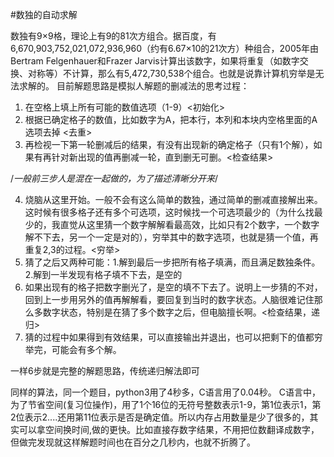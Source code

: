 #数独的自动求解

  数独有9×9格，理论上有9的81次方组合。据百度，有6,670,903,752,021,072,936,960（约有6.67×10的21次方）种组合，2005年由Bertram Felgenhauer和Frazer Jarvis计算出该数字，如果将重复（如数字交换、对称等）不计算，那么有5,472,730,538个组合。也就是说靠计算机穷举是无法求解的。
  目前解题思路是模拟人解题的删减法的思考过程：
  1. 在空格上填上所有可能的数值选项（1-9）<初始化>
  2. 根据已确定格子的数值，比如数字为A，把本行，本列和本块内空格里面的A选项去掉 <去重>
  3. 再检视一下第一轮删减后的结果，有没有出现新的确定格子（只有1个解），如果有再针对新出现的值再删减一轮，直到删无可删。<检查结果>

 /*一般前三步人是混在一起做的，为了描述清晰分开来*/
 
  4. 烧脑从这里开始。一般不会有这么简单的数独，通过简单的删减直接解出来。这时候有很多格子还有多个可选项，这时候找一个可选项最少的（为什么找最少的，我直觉从这里猜一个数字解解看最高效，比如只有2个数字，一个数字解不下去，另一个一定是对的），穷举其中的数字选项，也就是猜一个值，再重复2,3的过程。<穷举>
  5. 猜了之后又两种可能：1.解到最后一步把所有格子填满，而且满足数独条件。2.解到一半发现有格子填不下去，是空的
  6. 如果出现有的格子把数字删光了，是空的填不下去了。说明上一步猜的不对，回到上一步用另外的值再解解看，要回复到当时的数字状态。人脑很难记住那么多数字状态，特别是在猜了多个数字之后，但电脑擅长啊。<检查结果，递归>
  7. 猜的过程中如果得到有效结果，可以直接输出并退出，也可以把剩下的值都穷举完，可能会有多个解。
  
  一样6步就是完整的解题思路，传统递归解法即可

 
同样的算法，同一个题目，python3用了4秒多，C语言用了0.04秒。
C语言中，为了节省空间(复习位操作)，用了1个16位的无符号整数表示1-9，第1位表示1，第2位表示2....还用第11位表示是否是确定值。所以内存占用数量是少了很多的，其实可以拿空间换时间,做的更快。比如直接存数字结果，不用把位数翻译成数字，但做完发现就这样解题时间也在百分之几秒内，也就不折腾了。
 
